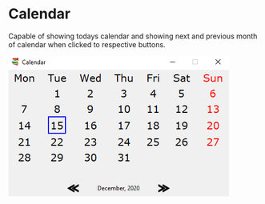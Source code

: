# Calendar

Capable of showing todays calendar and showing next and previous month of calendar
when clicked to respective buttons.

<img src="included_files/1.png">
